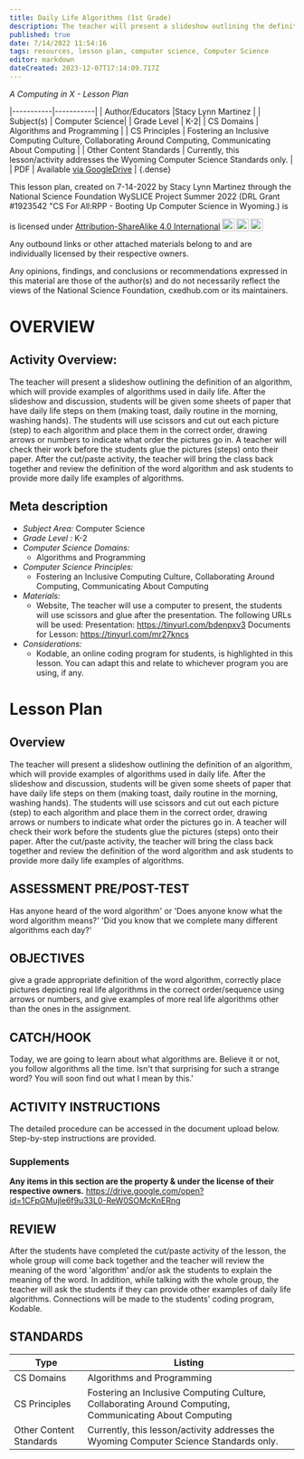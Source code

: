 ```yaml
---
title: Daily Life Algorithms (1st Grade)
description: The teacher will present a slideshow outlining the definition of an algorithm, which will provide examples of algorithms used in daily life. After the slideshow and discussion, students will be given some sheets of paper that have daily life steps on them (making toast, daily routine in the morning, washing hands). The students will use scissors and cut out each picture (step) to each algorithm and place them in the correct order, drawing arrows or numbers to indicate what order the pictures go in. A teacher will check their work before the students glue the pictures (steps) onto their paper. After the cut/paste activity, the teacher will bring the class back together and review the definition of the word algorithm and ask students to provide more daily life examples of algorithms.
published: true
date: 7/14/2022 11:54:16
tags: resources, lesson plan, computer science, Computer Science 
editor: markdown
dateCreated: 2023-12-07T17:14:09.717Z
---
```

*A Computing in X - Lesson Plan*

|-----------|-----------|
| Author/Educators |Stacy Lynn Martinez |
| Subject(s) | Computer Science|
| Grade Level | K-2|
| CS Domains | Algorithms and Programming |
| CS Principles | Fostering an Inclusive Computing Culture, Collaborating Around Computing, Communicating About Computing |
| Other Content Standards | Currently, this lesson/activity addresses the Wyoming Computer Science Standards only. | 
| PDF | Available [via GoogleDrive](https://drive.google.com/open?id=1uRCZjtvWJ5gxNjaBsVUURQZLGJsZfxQa) |
{.dense}






This lesson plan, created on 7-14-2022 by Stacy Lynn Martinez through the National Science Foundation WySLICE Project Summer 2022 (DRL Grant #1923542 "CS For All:RPP - Booting Up Computer Science in Wyoming.) is  <p xmlns:cc="http://creativecommons.org/ns#" >  is licensed under <a href="http://creativecommons.org/licenses/by-sa/4.0/?ref=chooser-v1" target="_blank" rel="license noopener noreferrer" style="display:inline-block;">Attribution-ShareAlike 4.0 International<img style="height:22px!important;margin-left:3px;vertical-align:text-bottom;" src="https://mirrors.creativecommons.org/presskit/icons/cc.svg?ref=chooser-v1"><img style="height:22px!important;margin-left:3px;vertical-align:text-bottom;" src="https://mirrors.creativecommons.org/presskit/icons/by.svg?ref=chooser-v1"><img style="height:22px!important;margin-left:3px;vertical-align:text-bottom;" src="https://mirrors.creativecommons.org/presskit/icons/sa.svg?ref=chooser-v1"></a></p>


Any outbound links or other attached materials belong to and are individually licensed by their respective owners. 


Any opinions, findings, and conclusions or recommendations expressed in this material are those of the author(s) and do not necessarily reflect the views of the National Science Foundation, cxedhub.com or its maintainers.


# OVERVIEW
## Activity Overview:  
The teacher will present a slideshow outlining the definition of an algorithm, which will provide examples of algorithms used in daily life. After the slideshow and discussion, students will be given some sheets of paper that have daily life steps on them (making toast, daily routine in the morning, washing hands). The students will use scissors and cut out each picture (step) to each algorithm and place them in the correct order, drawing arrows or numbers to indicate what order the pictures go in. A teacher will check their work before the students glue the pictures (steps) onto their paper. After the cut/paste activity, the teacher will bring the class back together and review the definition of the word algorithm and ask students to provide more daily life examples of algorithms.
## Meta description
+ *Subject Area:* Computer Science 
+ *Grade Level :* K-2 
+ *Computer Science Domains:*
   + Algorithms and Programming
+ *Computer Science Principles:*
   + Fostering an Inclusive Computing Culture, Collaborating Around Computing, Communicating About Computing
+ *Materials:* 
   + Website, The teacher will use a computer to present, the students will use scissors and glue after the presentation. The following URLs will be used: Presentation: https://tinyurl.com/bdenpxv3 Documents for Lesson: https://tinyurl.com/mr27kncs
+ *Considerations:*
   + Kodable, an online coding program for students, is highlighted in this lesson. You can adapt this and relate to whichever program you are using, if any.


# Lesson Plan
## Overview
The teacher will present a slideshow outlining the definition of an algorithm, which will provide examples of algorithms used in daily life. After the slideshow and discussion, students will be given some sheets of paper that have daily life steps on them (making toast, daily routine in the morning, washing hands). The students will use scissors and cut out each picture (step) to each algorithm and place them in the correct order, drawing arrows or numbers to indicate what order the pictures go in. A teacher will check their work before the students glue the pictures (steps) onto their paper. After the cut/paste activity, the teacher will bring the class back together and review the definition of the word algorithm and ask students to provide more daily life examples of algorithms.
## ASSESSMENT PRE/POST-TEST
Has anyone heard of the word algorithm' or 'Does anyone know what the word algorithm means?' 'Did you know that we complete many different algorithms each day?'
## OBJECTIVES
give a grade appropriate definition of the word algorithm, correctly place pictures depicting real life algorithms in the correct order/sequence using arrows or numbers, and give examples of more real life algorithms other than the ones in the assignment.


## CATCH/HOOK
Today, we are going to learn about what algorithms are. Believe it or not, you follow algorithms all the time. Isn't that surprising for such a strange word? You will soon find out what I mean by this.'


## ACTIVITY INSTRUCTIONS
The detailed procedure can be accessed in the document upload below. Step-by-step instructions are provided.


### Supplements
**Any items in this section are the property & under the license of their respective owners.**
https://drive.google.com/open?id=1CFpGMujle6f9u33L0-ReW0SOMcKnERng




## REVIEW
After the students have completed the cut/paste activity of the lesson, the whole group will come back together and the teacher will review the meaning of the word 'algorithm' and/or ask the students to explain the meaning of the word. In addition, while talking with the whole group, the teacher will ask the students if they can provide other examples of daily life algorithms. Connections will be made to the students' coding program, Kodable.
## STANDARDS        
| Type | Listing | 
|-----------|-----------|
| CS Domains  | Algorithms and Programming|
| CS Principles   | Fostering an Inclusive Computing Culture, Collaborating Around Computing, Communicating About Computing|
| Other Content Standards | Currently, this lesson/activity addresses the Wyoming Computer Science Standards only.  |